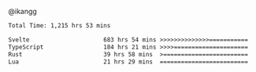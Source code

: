 @ikangg
<!--START_SECTION:waka-->

```txt
Total Time: 1,215 hrs 53 mins

Svelte                     683 hrs 54 mins >>>>>>>>>>>>>>===========   55.65 %
TypeScript                 184 hrs 21 mins >>>>=====================   15.00 %
Rust                       39 hrs 58 mins  >========================   03.25 %
Lua                        21 hrs 29 mins  =========================   01.75 %
```

<!--END_SECTION:waka-->
